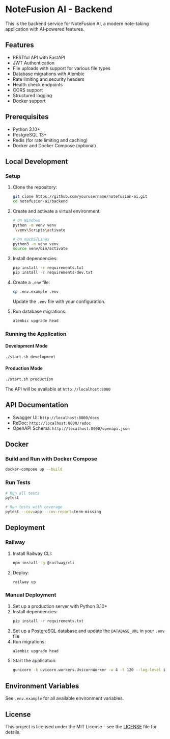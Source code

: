 # NoteFusion AI - Backend

This is the backend service for NoteFusion AI, a modern note-taking application with AI-powered features.

## Features

- RESTful API with FastAPI
- JWT Authentication
- File uploads with support for various file types
- Database migrations with Alembic
- Rate limiting and security headers
- Health check endpoints
- CORS support
- Structured logging
- Docker support

## Prerequisites

- Python 3.10+
- PostgreSQL 13+
- Redis (for rate limiting and caching)
- Docker and Docker Compose (optional)

## Local Development

### Setup

1. Clone the repository:
   ```bash
   git clone https://github.com/yourusername/notefusion-ai.git
   cd notefusion-ai/backend
   ```

2. Create and activate a virtual environment:
   ```bash
   # On Windows
   python -m venv venv
   .\venv\Scripts\activate
   
   # On macOS/Linux
   python3 -m venv venv
   source venv/bin/activate
   ```

3. Install dependencies:
   ```bash
   pip install -r requirements.txt
   pip install -r requirements-dev.txt
   ```

4. Create a `.env` file:
   ```bash
   cp .env.example .env
   ```
   Update the `.env` file with your configuration.

5. Run database migrations:
   ```bash
   alembic upgrade head
   ```

### Running the Application

#### Development Mode
```bash
./start.sh development
```

#### Production Mode
```bash
./start.sh production
```

The API will be available at `http://localhost:8000`

## API Documentation

- Swagger UI: `http://localhost:8000/docs`
- ReDoc: `http://localhost:8000/redoc`
- OpenAPI Schema: `http://localhost:8000/openapi.json`

## Docker

### Build and Run with Docker Compose

```bash
docker-compose up --build
```

### Run Tests

```bash
# Run all tests
pytest

# Run tests with coverage
pytest --cov=app --cov-report=term-missing
```

## Deployment

### Railway

1. Install Railway CLI:
   ```bash
   npm install -g @railway/cli
   ```

2. Deploy:
   ```bash
   railway up
   ```

### Manual Deployment

1. Set up a production server with Python 3.10+
2. Install dependencies:
   ```bash
   pip install -r requirements.txt
   ```
3. Set up a PostgreSQL database and update the `DATABASE_URL` in your `.env` file
4. Run migrations:
   ```bash
   alembic upgrade head
   ```
5. Start the application:
   ```bash
   gunicorn -k uvicorn.workers.UvicornWorker -w 4 -t 120 --log-level info --bind 0.0.0.0:8000 app.main:app
   ```

## Environment Variables

See `.env.example` for all available environment variables.

## License

This project is licensed under the MIT License - see the [LICENSE](LICENSE) file for details.
